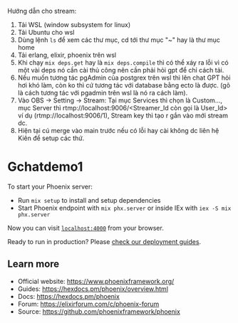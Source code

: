 Hướng dẫn cho stream:
1. Tải WSL (window subsystem for linux)
2. Tải Ubuntu cho wsl
3. Dùng lệnh `ls` để xem các thư mục, cd tới thư mục "~" hay là thư mục home
4. Tải erlang, elixir, phoenix trên wsl
5. Khi chạy `mix deps.get` hay là `mix deps.compile` thì có thể xáy ra lỗi vì có một vài deps nó cần cài thủ công nên cần phải hỏi gpt để chỉ cách tải.
6. Nếu muốn tương tác pgAdmin của postgrex trên wsl thì lên chat GPT hỏi hơi khó làm, còn ko thì cứ tương tác với database bằng ecto là được. (gõ là cách tương tác với pgadmin trên wsl là nó ra cách làm).
7. Vào OBS -> Setting -> Stream: Tại mục Services thì chọn là Custom..., mục Server thì rtmp://localhost:9006/<Streamer_Id còn gọi là User_Id> ví dụ (rtmp://localhost:9006/1), Stream key thì tạo r gắn vào mới stream dc.
8. Hiện tại cú merge vào main trước nếu có lỗi hay cài không dc liên hệ Kiên để setup các thứ.

# Gchatdemo1

To start your Phoenix server:

  * Run `mix setup` to install and setup dependencies
  * Start Phoenix endpoint with `mix phx.server` or inside IEx with `iex -S mix phx.server`

Now you can visit [`localhost:4000`](http://localhost:4000) from your browser.

Ready to run in production? Please [check our deployment guides](https://hexdocs.pm/phoenix/deployment.html).

## Learn more

  * Official website: https://www.phoenixframework.org/
  * Guides: https://hexdocs.pm/phoenix/overview.html
  * Docs: https://hexdocs.pm/phoenix
  * Forum: https://elixirforum.com/c/phoenix-forum
  * Source: https://github.com/phoenixframework/phoenix
